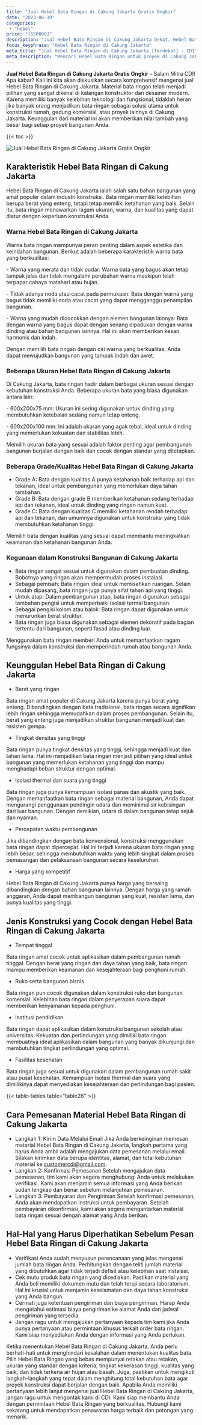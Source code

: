 ```yaml
---
title: "Jual Hebel Bata Ringan di Cakung Jakarta Gratis Ongkir"
date: "2023-06-19"
categories:
 - "hebel"
price: "[550000]"
description: "Jual Hebel Bata Ringan di Cakung Jakarta Dekat. Hebel Bata Ringan ini sering digunakan dalam proyek pembangunan sebagai material dinding yang kuat dan awet. Hubungi kami untuk informasi lebih lanjut."
focus_keyphrase: "Hebel Bata Ringan di Cakung Jakarta"
meta_title: "Jual Hebel Bata Ringan di Cakung Jakarta [Terdekat] - CDI"
meta_description: "Mencari Hebel Bata Ringan untuk proyek di Cakung Jakarta? Kami menyediakan Hebel Bata Ringan berkualitas untuk material dinding. Segera dapatkan penawaran terbaik."
---
```


**Jual Hebel Bata Ringan di Cakung Jakarta Gratis Ongkir** – Salam Mitra CDI! Apa kabar? Kali ini kita akan diskusikan secara komprehensif mengenai jual Hebel Bata Ringan di Cakung Jakarta. Material bata ringan telah menjadi pilihan yang sangat dikenal di kalangan konstruktor dan desainer modern. Karena memiliki banyak kelebihan teknologi dan fungsional, tidaklah heran jika banyak orang menjadikan bata ringan sebagai solusi utama untuk konstruksi rumah, gedung komersial, atau proyek lainnya di Cakung Jakarta. Keunggulan dari material ini akan memberikan nilai tambah yang besar bagi setiap proyek bangunan Anda.

{{< toc >}}

![Jual Hebel Bata Ringan di Cakung Jakarta Gratis Ongkir](/images/hebel/hebel-bataringan-01.jpg)

## Karakteristik Hebel Bata Ringan di Cakung Jakarta

Hebel Bata Ringan di Cakung Jakarta ialah salah satu bahan bangunan yang amat populer dalam industri konstruksi. Bata ringan memiliki kelebihan berupa berat yang enteng, tetapi tetap memiliki ketahanan yang baik. Selain itu, bata ringan menawarkan ragam ukuran, warna, dan kualitas yang dapat diatur dengan keperluan konstruksi Anda.

### Warna Hebel Bata Ringan di Cakung Jakarta

Warna bata ringan mempunyai peran penting dalam aspek estetika dan keindahan bangunan. Berikut adalah beberapa karakteristik warna bata yang berkualitas:

\- Warna yang merata dan tidak pudar: Warna bata yang bagus akan tetap tampak jelas dan tidak mengalami perubahan warna meskipun telah terpapar cahaya matahari atau hujan.

\- Tidak adanya noda atau cacat pada permukaan: Bata dengan warna yang bagus tidak memiliki noda atau cacat yang dapat mengganggu penampilan bangunan.

\- Warna yang mudah dicocokkan dengan elemen bangunan lainnya: Bata dengan warna yang bagus dapat dengan senang dipadukan dengan warna dinding atau bahan bangunan lainnya. Hal ini akan memberikan kesan harmonis dan indah.

Dengan memilih bata ringan dengan ciri warna yang berkualitas, Anda dapat mewujudkan bangunan yang tampak indah dan awet.

### Beberapa Ukuran Hebel Bata Ringan di Cakung Jakarta

Di Cakung Jakarta, bata ringan hadir dalam berbagai ukuran sesuai dengan kebutuhan konstruksi Anda. Beberapa ukuran bata yang biasa digunakan antara lain:

\- 600x200x75 mm: Ukuran ini sering digunakan untuk dinding yang membutuhkan ketebalan sedang namun tetap enteng.

\- 600x200x100 mm: Ini adalah ukuran yang agak tebal, ideal untuk dinding yang memerlukan kekuatan dan stabilitas lebih.

Memilih ukuran bata yang sesuai adalah faktor penting agar pembangunan bangunan berjalan dengan baik dan cocok dengan standar yang ditetapkan.

### Beberapa Grade/Kualitas Hebel Bata Ringan di Cakung Jakarta

*   Grade A: Bata dengan kualitas A punya ketahanan baik terhadap api dan tekanan, ideal untuk pembangunan yang memerlukan daya tahan tambahan.
*   Grade B: Bata dengan grade B memberikan ketahanan sedang terhadap api dan tekanan, ideal untuk dinding yang ringan namun kuat.
*   Grade C: Bata dengan kualitas C memiliki ketahanan rendah terhadap api dan tekanan, dan umumnya digunakan untuk konstruksi yang tidak membutuhkan ketahanan tinggi.

Memilih bata dengan kualitas yang sesuai dapat membantu meningkatkan keamanan dan ketahanan bangunan Anda.

### Kegunaan dalam Konstruksi Bangunan di Cakung Jakarta

*   Bata ringan sangat sesuai untuk digunakan dalam pembuatan dinding. Bobotnya yang ringan akan mempermudah proses instalasi.
*   Sebagai pemisah: Bata ringan ideal untuk memisahkan ruangan. Selain mudah dipasang, bata ringan juga punya sifat tahan api yang tinggi.
*   Untuk atap: Dalam pembangunan atap, bata ringan digunakan sebagai tambahan pengisi untuk memperbaiki isolasi termal bangunan.
*   Sebagai pengisi kolom atau balok: Bata ringan dapat digunakan untuk menurunkan berat struktur.
*   Bata ringan juga biasa digunakan sebagai elemen dekoratif pada bagian tertentu dari bangunan, seperti fasad atau dinding luar.

Menggunakan bata ringan memberi Anda untuk memanfaatkan ragam fungsinya dalam konstruksi dan memperindah rumah atau bangunan Anda.

## Keunggulan Hebel Bata Ringan di Cakung Jakarta

*   Berat yang ringan

Bata ringan amat populer di Cakung Jakarta karena punya berat yang enteng. Dibandingkan dengan bata tradisional, bata ringan secara signifikan lebih ringan sehingga memudahkan dalam proses pembangunan. Selain itu, berat yang enteng juga menjadikan struktur bangunan menjadi kuat dan resisten gempa.
*   Tingkat densitas yang tinggi

Bata ringan punya tingkat densitas yang tinggi, sehingga menjadi kuat dan tahan lama. Hal ini menjadikan bata ringan menjadi pilihan yang ideal untuk bangunan yang memerlukan ketahanan yang tinggi dan mampu menghadapi beban struktur dengan optimal.
*   Isolasi thermal dan suara yang tinggi

Bata ringan juga punya kemampuan isolasi panas dan akustik yang baik. Dengan memanfaatkan bata ringan sebagai material bangunan, Anda dapat mengurangi penggunaan pendingin udara dan meminimalisir kebisingan dari luar bangunan. Dengan demikian, udara di dalam bangunan tetap sejuk dan nyaman.
*   Percepatan waktu pembangunan

Jika dibandingkan dengan bata konvensional, konstruksi menggunakan bata ringan dapat dipercepat. Hal ini terjadi karena ukuran bata ringan yang lebih besar, sehingga membutuhkan waktu yang lebih singkat dalam proses pemasangan dan pelaksanaan bangunan secara keseluruhan.
*   Harga yang kompetitif

Hebel Bata Ringan di Cakung Jakarta punya harga yang bersaing dibandingkan dengan bahan bangunan lainnya. Dengan harga yang ramah anggaran, Anda dapat membangun bangunan yang kuat, resisten lama, dan punya kualitas yang tinggi.

## Jenis Konstruksi yang Cocok dengan Hebel Bata Ringan di Cakung Jakarta

*   Tempat tinggal

Bata ringan amat cocok untuk aplikasikan dalam pembangunan rumah tinggal. Dengan berat yang ringan dan daya tahan yang baik, bata ringan mampu memberikan keamanan dan kesejahteraan bagi penghuni rumah.
*   Ruko serta bangunan bisnis

Bata ringan pun cocok digunakan dalam konstruksi ruko dan bangunan komersial. Kelebihan bata ringan dalam penyerapan suara dapat memberikan kenyamanan kepada penghuni.
*   Institusi pendidikan

Bata ringan dapat aplikasikan dalam konstruksi bangunan sekolah atau universitas. Kekuatan dan perlindungan yang dimiliki bata ringan membuatnya ideal aplikasikan dalam bangunan yang banyak dikunjungi dan membutuhkan tingkat perlindungan yang optimal.
*   Fasilitas kesehatan

Bata ringan juga sesuai untuk digunakan dalam pembangunan rumah sakit atau pusat kesehatan. Kemampuan isolasi thermal dan suara yang dimilikinya dapat menyediakan kesejahteraan dan perlindungan bagi pasien.

{{< table-tables table="table26" >}}

## Cara Pemesanan Material Hebel Bata Ringan di Cakung Jakarta

*   Langkah 1: Kirim Data Melalui Email
Jika Anda berkeinginan memesan material Hebel Bata Ringan di Cakung Jakarta, langkah pertama yang harus Anda ambil adalah mengajukan data pemesanan melalui email. Silakan kirimkan data berupa identitas, alamat, dan total kebutuhan material ke customercdi@gmail.com.
*   Langkah 2: Konfirmasi Pemesanan
Setelah mengajukan data pemesanan, tim kami akan segera menghubungi Anda untuk melakukan verifikasi. Kami akan menjamin semua informasi yang Anda berikan sudah lengkap dan benar sebelum melanjutkan pemesanan.
*   Langkah 3: Pembayaran dan Pengiriman
Setelah konfirmasi pemesanan, Anda akan mendapatkan instruksi untuk pembayaran. Setelah pembayaran dikonfirmasi, kami akan segera mengantarkan material bata ringan sesuai dengan alamat yang Anda berikan.

## Hal-Hal yang Harus Diperhatikan Sebelum Pesan Hebel Bata Ringan di Cakung Jakarta

*   Verifikasi Anda sudah menyusun perencanaan yang jelas mengenai jumlah bata ringan Anda. Perhitungkan dengan teliti jumlah material yang dibutuhkan agar tidak terjadi defisit atau kelebihan saat instalasi.
*   Cek mutu produk bata ringan yang disediakan. Pastikan material yang Anda beli memiliki dokumen mutu dan telah teruji secara laboratorium. Hal ini krusial untuk menjamin keselamatan dan daya tahan konstruksi yang Anda bangun.
*   Cermati juga ketentuan pengiriman dan biaya pengiriman. Harap Anda mengetahui estimasi biaya pengiriman ke alamat Anda dan jadwal pengiriman yang tersedia.
*   Jangan ragu untuk mengajukan pertanyaan kepada tim kami jika Anda punya pertanyaan atau permintaan khusus terkait order bata ringan. Kami siap menyediakan Anda dengan informasi yang Anda perlukan.

Ketika menentukan Hebel Bata Ringan di Cakung Jakarta, Anda perlu berhati-hati untuk menghindari kesalahan dalam menentukan kualitas bata. Pilih Hebel Bata Ringan yang bebas mempunyai retakan atau retakan, ukuran yang standar dengan kriteria, tingkat kekerasan tinggi, kualitas yang baik, dan tidak terkena air hujan atau basah. Juga, pastikan untuk mengikuti langkah-langkah yang tepat dalam menghitung total kebutuhan bata agar proyek konstruksi dapat berjalan dengan baik. Apabila Anda memiliki pertanyaan lebih lanjut mengenai jual Hebel Bata Ringan di Cakung Jakarta, jangan ragu untuk mengontak kami di CDI. Kami siap membantu Anda dengan permintaan Hebel Bata Ringan yang berkualitas. Hubungi kami sekarang untuk mendapatkan penawaran harga terbaik dan potongan yang menarik.
